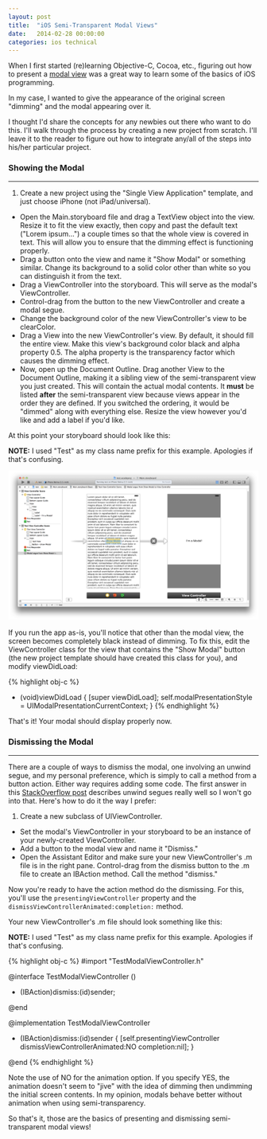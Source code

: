 ```yaml
---
layout: post
title:  "iOS Semi-Transparent Modal Views"
date:   2014-02-28 00:00:00
categories: ios technical
---
```


When I first started (re)learning Objective-C, Cocoa, etc., figuring out how to present a
[modal view](http://en.wikipedia.org/wiki/Modal_window) was a great way to learn some of the basics
of iOS programming.

In my case, I wanted to give the appearance of the original screen "dimming" and the modal appearing over it.

I thought I'd share the concepts for any newbies out there who want to do this. I'll walk through the process by
creating a new project from scratch. I'll leave it to the reader to figure out how to integrate any/all of the steps
into his/her particular project.

### <a name="showing-the-modal"></a>Showing the Modal
------------

1. Create a new project using the "Single View Application" template, and just choose iPhone (not iPad/universal).
- Open the Main.storyboard file and drag a TextView object into the view. Resize it to fit the view exactly, then
copy and past the default text ("Lorem ipsum...") a couple times so that the whole view is covered in text. This will
allow you to ensure that the dimming effect is functioning properly.
- Drag a button onto the view and name it "Show Modal" or something similar. Change its background to a solid color
other than white so you can distinguish it from the text.
- Drag a ViewController into the storyboard. This will serve as the modal's ViewController.
- Control-drag from the button to the new ViewController and create a modal segue.
- Change the background color of the new ViewController's view to be clearColor.
- Drag a View into the new ViewController's view. By default, it should fill the entire view. Make this view's
background color black and alpha property 0.5. The alpha property is the transparency factor which causes the dimming
effect.
- Now, open up the Document Outline. Drag another View to the Document Outline, making it a sibling view of the
semi-transparent view you just created. This will contain the actual modal contents. It **must** be listed **after**
the semi-transparent view because views appear in the order they are defined. If you switched the ordering, it would be
"dimmed" along with everything else. Resize the view however you'd like and add a label if you'd like.

At this point your storyboard should look like this:

**NOTE:** I used "Test" as my class name prefix for this example. Apologies if that's confusing.

<img src="/images/modal-storyboard.png" width=600 />

If you run the app as-is, you'll notice that other than the modal view, the screen becomes completely black instead of
dimming. To fix this, edit the ViewController class for the view that contains the "Show Modal" button (the new project
template should have created this class for you), and modify viewDidLoad:

{% highlight obj-c %}
- (void)viewDidLoad
{
    [super viewDidLoad];
    self.modalPresentationStyle = UIModalPresentationCurrentContext;
}
{% endhighlight %}

That's it! Your modal should display properly now.

### <a name="dismissing-the-modal"></a>Dismissing the Modal
------------

There are a couple of ways to dismiss the modal, one involving an unwind segue, and my personal preference, which is
simply to call a method from a button action. Either way requires adding some code. The first answer in this
[StackOverflow post](http://stackoverflow.com/questions/12561735/what-are-unwind-segues-for-and-how-to-use-them)
describes unwind segues really well so I won't go into that. Here's how to do it the way I prefer:

1. Create a new subclass of UIViewController.
- Set the modal's ViewController in your storyboard to be an instance of your newly-created ViewController.
- Add a button to the modal view and name it "Dismiss."
- Open the Assistant Editor and make sure your new ViewController's .m file is in the right pane. Control-drag from the
dismiss button to the .m file to create an IBAction method. Call the method "dismiss."

Now you're ready to have the action method do the dismissing. For this, you'll use the ```presentingViewController```
property and the ```dismissViewControllerAnimated:completion:``` method.

Your new ViewController's .m file should look something like this:

**NOTE:** I used "Test" as my class name prefix for this example. Apologies if that's confusing.

{% highlight obj-c %}
#import "TestModalViewController.h"

@interface TestModalViewController ()

- (IBAction)dismiss:(id)sender;

@end

@implementation TestModalViewController

- (IBAction)dismiss:(id)sender
{
    [self.presentingViewController dismissViewControllerAnimated:NO completion:nil];
}

@end
{% endhighlight %}

Note the use of NO for the animation option. If you specify YES, the animation doesn't seem to "jive" with the idea of
dimming then undimming the initial screen contents. In my opinion, modals behave better without animation when using
semi-transparency.

So that's it, those are the basics of presenting and dismissing semi-transparent modal views!
